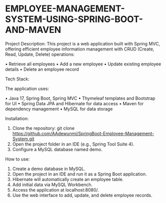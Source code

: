 # EMPLOYEE-MANAGEMENT-SYSTEM-USING-SPRING-BOOT-AND-MAVEN

Project Description: This project is a web application built with Spring MVC, offering efficient employee information management with CRUD (Create, Read, Update, Delete) operations:

•	Retrieve all employees
•	Add a new employee
•	Update existing employee details
•	Delete an employee record

Tech Stack: 

The application uses:

•	Java 17, Spring Boot, Spring MVC
•	Thymeleaf templates and Bootstrap for UI
•	Spring Data JPA and Hibernate for data access
•	Maven for dependency management
•	MySQL for data storage

Installation:

1.	Clone the repository:
git clone https://github.com/AAdewunmi/SpringBoot-Employee-Management-System.git
2.	Open the project folder in an IDE (e.g., Spring Tool Suite 4).
3.	Configure a MySQL database named demo.

How to use:

1.	Create a demo database in MySQL.
2.	Open the project in an IDE and run it as a Spring Boot application.
3.	Hibernate will automatically create an employee table.
4.	Add initial data via MySQL Workbench.
5.	Access the application at localhost:8080/.
6.	Use the web interface to add, update, and delete employee records.
